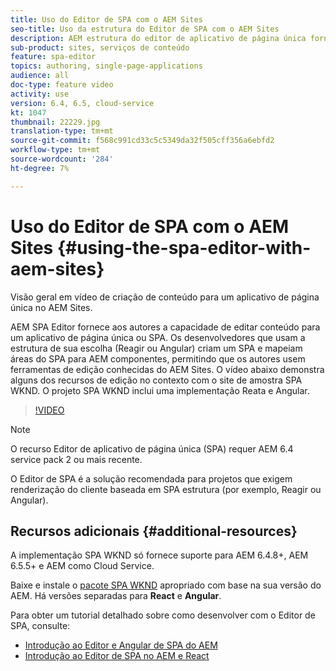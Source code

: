 ```yaml
---
title: Uso do Editor de SPA com o AEM Sites
seo-title: Uso da estrutura do Editor de SPA com o AEM Sites
description: AEM estrutura do editor de aplicativo de página única fornece aos autores a capacidade de editar conteúdo para um aplicativo de página única ou SPA. Os desenvolvedores que usam estruturas React ou Angular criam um SPA e mapeiam áreas do SPA para AEM componentes, permitindo que os autores usem ferramentas de edição conhecidas do AEM Sites.
sub-product: sites, serviços de conteúdo
feature: spa-editor
topics: authoring, single-page-applications
audience: all
doc-type: feature video
activity: use
version: 6.4, 6.5, cloud-service
kt: 1047
thumbnail: 22229.jpg
translation-type: tm+mt
source-git-commit: f568c991cd33c5c5349da32f505cff356a6ebfd2
workflow-type: tm+mt
source-wordcount: '284'
ht-degree: 7%

---
```



# Uso do Editor de SPA com o AEM Sites {#using-the-spa-editor-with-aem-sites}

Visão geral em vídeo de criação de conteúdo para um aplicativo de página única no AEM Sites.

AEM SPA Editor fornece aos autores a capacidade de editar conteúdo para um aplicativo de página única ou SPA. Os desenvolvedores que usam a estrutura de sua escolha (Reagir ou Angular) criam um SPA e mapeiam áreas do SPA para AEM componentes, permitindo que os autores usem ferramentas de edição conhecidas do AEM Sites. O vídeo abaixo demonstra alguns dos recursos de edição no contexto com o site de amostra SPA WKND. O projeto SPA WKND inclui uma implementação Reata e Angular.

>[!VIDEO](https://video.tv.adobe.com/v/22229?quality=12&learn=on)

>[!NOTE]
>
> O recurso Editor de aplicativo de página única (SPA) requer AEM 6.4 service pack 2 ou mais recente.
>
> O Editor de SPA é a solução recomendada para projetos que exigem renderização do cliente baseada em SPA estrutura (por exemplo, Reagir ou Angular).

## Recursos adicionais {#additional-resources}

A implementação SPA WKND só fornece suporte para AEM 6.4.8+, AEM 6.5.5+ e AEM como Cloud Service.

Baixe e instale o [pacote SPA WKND](https://github.com/adobe/aem-guides-wknd-spa/releases) apropriado com base na sua versão do AEM. Há versões separadas para **React** e **Angular**.

Para obter um tutorial detalhado sobre como desenvolver com o Editor de SPA, consulte:

* [Introdução ao Editor e Angular de SPA do AEM](https://docs.adobe.com/content/help/en/experience-manager-learn/spa-angular-tutorial/overview.html)
* [Introdução ao Editor de SPA no AEM e React](https://docs.adobe.com/content/help/en/experience-manager-learn/spa-react-tutorial/overview.html)
